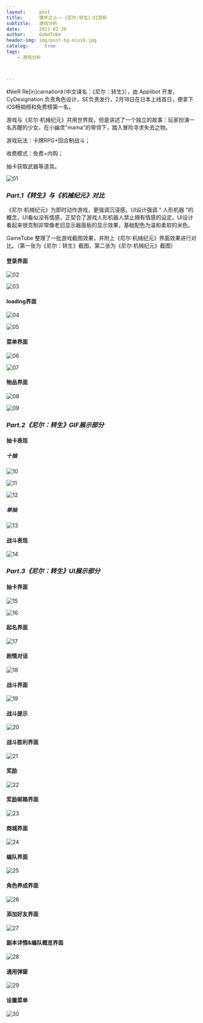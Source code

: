 ```yaml
---
layout:     post
title:      情怀之上——《尼尔:转生》UI赏析
subtitle:   游戏分析
date:       2021-02-20
author:     GameTube
header-img: img/post-bg-miui6.jpg
catalog: 	  true
tags:
    - 游戏分析



---
```


《NieR Re[in]carnation》（中文译名：《尼尔：转生》），由 Applibot 开发，CyDesignation 负责角色设计，SE负责发行，2月18日在日本上线首日，便拿下iOS畅销榜和免费榜第一名。

游戏与《尼尔·机械纪元》共用世界观，但是讲述了一个独立的故事：玩家扮演一名苏醒的少女，在小幽灵"mama"的带领下，踏入冒险寻求失去之物。

游戏玩法：卡牌RPG+回合制战斗；

收费模式：免费+内购；

抽卡获取武器等道具。

![01]({{site.baseurl}}/img-post/20210220/01.png)



### ***Part.1《转生》与《机械纪元》对比***

《尼尔·机械纪元》为即时动作游戏，更强调沉浸感。UI设计强调 " 人形机器 "的概念，UI看似没有情感，正契合了游戏人形机器人禁止拥有情感的设定。UI设计看起来很克制非常像老旧显示器面板的显示效果，基础配色为温和柔软的米色。

GameTube 整理了一批游戏截图效果，并附上《尼尔·机械纪元》界面效果进行对比。（第一张为《尼尔：转生》截图，第二张为《尼尔·机械纪元》截图）

#### **登录界面**

![02]({{site.baseurl}}/img-post/20210220/02.png)

![03]({{site.baseurl}}/img-post/20210220/03.gif)

#### **loading界面**

![04]({{site.baseurl}}/img-post/20210220/04.png)

![05]({{site.baseurl}}/img-post/20210220/05.png)

#### 菜单界面

![06]({{site.baseurl}}/img-post/20210220/06.png)

![07]({{site.baseurl}}/img-post/20210220/07.gif)

#### **物品界面**

![08]({{site.baseurl}}/img-post/20210220/08.png)

![09]({{site.baseurl}}/img-post/20210220/09.gif)

### ***Part.2《尼尔：转生》GIF展示部分***

#### **抽卡表现**

##### **十抽**

![10]({{site.baseurl}}/img-post/20210220/10.gif)

![11]({{site.baseurl}}/img-post/20210220/11.gif)

![12]({{site.baseurl}}/img-post/20210220/12.gif)

##### 单抽

![13]({{site.baseurl}}/img-post/20210220/13.gif)



#### **战斗表现**

![14]({{site.baseurl}}/img-post/20210220/14.gif)

### ***Part.3《尼尔：转生》UI展示部分***

#### **抽卡界面**

![15]({{site.baseurl}}/img-post/20210220/15.png)

![16]({{site.baseurl}}/img-post/20210220/16.png)

#### **起名界面**

![17]({{site.baseurl}}/img-post/20210220/17.png)

#### **剧情对话**

![18]({{site.baseurl}}/img-post/20210220/18.png)

#### **战斗界面**

![19]({{site.baseurl}}/img-post/20210220/19.jpg)

#### **战斗提示**

![20]({{site.baseurl}}/img-post/20210220/20.png)

#### **战斗胜利界面**

![21]({{site.baseurl}}/img-post/20210220/21.png)

#### **奖励**

![22]({{site.baseurl}}/img-post/20210220/22.png)

#### **奖励邮箱界面**

![23]({{site.baseurl}}/img-post/20210220/23.png)

#### **商城界面**

![24]({{site.baseurl}}/img-post/20210220/24.png)

#### **编队界面**

![25]({{site.baseurl}}/img-post/20210220/25.png)

#### **角色养成界面**

![26]({{site.baseurl}}/img-post/20210220/26.png)

#### **添加好友界面**

![27]({{site.baseurl}}/img-post/20210220/27.png)

#### **副本详情&编队概览界面**

![28]({{site.baseurl}}/img-post/20210220/28.png)

#### **通用弹窗**

![29]({{site.baseurl}}/img-post/20210220/29.png)

#### **设置菜单**

![30]({{site.baseurl}}/img-post/20210220/30.png)

